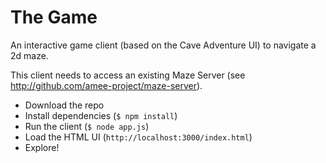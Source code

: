 # The Game

An interactive game client (based on the Cave Adventure UI) to navigate a 2d maze.

This client needs to access an existing Maze Server (see http://github.com/amee-project/maze-server).

 * Download the repo
 * Install dependencies (`$ npm install`)
 * Run the client (`$ node app.js`)
 * Load the HTML UI (`http://localhost:3000/index.html`)
 * Explore!

